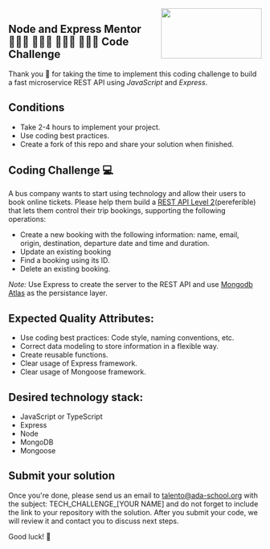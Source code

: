 <img align="right" width="200" height="100" src="https://ada-school.org/wp-content/uploads/2022/02/ada-school-logo.svg">


## Node and Express Mentor 👩🏻‍💻 👨🏾‍💻 👨🏻‍💻 👩🏽‍💻 Code Challenge

Thank you 🙏 for taking the time to implement this coding challenge to build a fast microservice REST API using *JavaScript* and *Express*.

## Conditions

* Take 2-4 hours to implement your project.
* Use coding best practices.
* Create a fork of this repo and share your solution when finished.


## Coding Challenge  💻 

A bus company wants to start using technology and allow their users to book online tickets. Please help them build a [REST API Level 2](https://martinfowler.com/articles/richardsonMaturityModel.html#level2)(pereferible) that lets them control their trip bookings, supporting the following operations:
* Create a new booking with the following information: name, email, origin, destination, departure date and time and duration.
* Update an existing booking
* Find a booking using its ID.
* Delete an existing booking.

*Note:* Use Express to create the server to the REST API and use [Mongodb Atlas](https://www.mongodb.com/atlas/database) as the persistance layer.  

## Expected Quality Attributes:
* Use coding best practices: Code style, naming conventions, etc.
* Correct data modeling to store information in a flexible way.
* Create reusable functions.
* Clear usage of Express framework.
* Clear usage of Mongoose framework.

## Desired technology stack:
* JavaScript or TypeScript
* Express
* Node
* MongoDB
* Mongoose

## Submit your solution

Once you're done, please send us an email to [talento@ada-school.org](mailto:talento@ada-school.org) with the subject: TECH_CHALLENGE_[YOUR NAME] and do not forget to include the link to your repository with the solution. After you submit your code, we will review it and contact you to discuss next steps. 

Good luck! 💪
